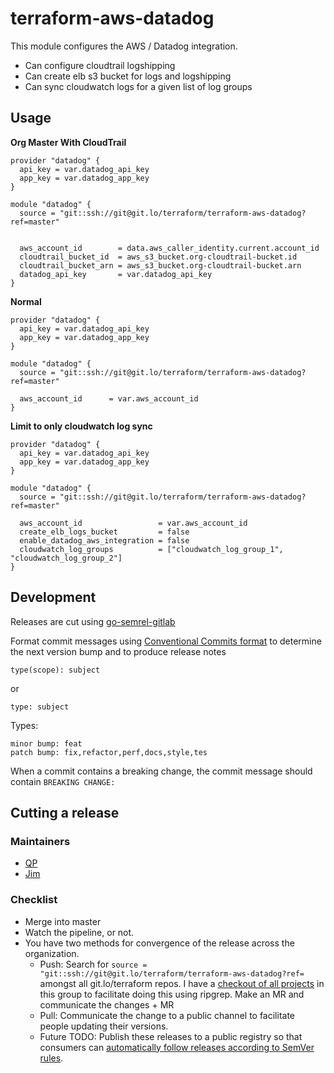 # terraform-aws-datadog

This module configures the AWS / Datadog integration.

- Can configure cloudtrail logshipping
- Can create elb s3 bucket for logs and logshipping
- Can sync cloudwatch logs for a given list of log groups


## Usage

**Org Master With CloudTrail**

```
provider "datadog" {
  api_key = var.datadog_api_key
  app_key = var.datadog_app_key
}

module "datadog" {
  source = "git::ssh://git@git.lo/terraform/terraform-aws-datadog?ref=master"


  aws_account_id        = data.aws_caller_identity.current.account_id
  cloudtrail_bucket_id  = aws_s3_bucket.org-cloudtrail-bucket.id
  cloudtrail_bucket_arn = aws_s3_bucket.org-cloudtrail-bucket.arn
  datadog_api_key       = var.datadog_api_key
}
```

**Normal**

```
provider "datadog" {
  api_key = var.datadog_api_key
  app_key = var.datadog_app_key
}

module "datadog" {
  source = "git::ssh://git@git.lo/terraform/terraform-aws-datadog?ref=master"

  aws_account_id      = var.aws_account_id
}
```

**Limit to only cloudwatch log sync**

```
provider "datadog" {
  api_key = var.datadog_api_key
  app_key = var.datadog_app_key
}

module "datadog" {
  source = "git::ssh://git@git.lo/terraform/terraform-aws-datadog?ref=master"

  aws_account_id                 = var.aws_account_id
  create_elb_logs_bucket         = false
  enable_datadog_aws_integration = false
  cloudwatch_log_groups          = ["cloudwatch_log_group_1", "cloudwatch_log_group_2"]
}
```

## Development

Releases are cut using [go-semrel-gitlab](https://gitlab.com/juhani/go-semrel-gitlab)

Format commit messages using [Conventional Commits format](https://www.conventionalcommits.org/en/v1.0.0-beta.2/) to determine the next version bump and to produce release notes

```
type(scope): subject
```
or

```
type: subject
```

Types:
```
minor bump: feat
patch bump: fix,refactor,perf,docs,style,tes
```

When a commit contains a breaking change, the commit message should contain `BREAKING CHANGE:`

## Cutting a release

### Maintainers
- [QP](https://git.lo/qph)
- [Jim](https://git.lo/jimp)

### Checklist

- Merge into master 
- Watch the pipeline, or not.
- You have two methods for convergence of the release across the organization. 
  -  Push: Search for `source = "git::ssh://git@git.lo/terraform/terraform-aws-datadog?ref=` amongst all git.lo/terraform repos. I have a [checkout of all projects](https://git.lo/jimp/jimtools/blob/master/update_all.sh) in this group to facilitate doing this using ripgrep. Make an MR and communicate the changes + MR
  -  Pull: Communicate the change to a public channel to facilitate people updating their versions.
  -  Future TODO: Publish these releases to a public registry so that consumers can [automatically follow releases according to SemVer rules](https://www.terraform.io/docs/configuration/modules.html#module-versions). 
  
  